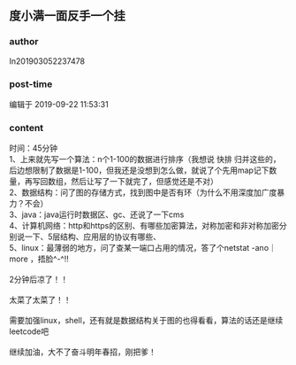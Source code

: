 ## 度小满一面反手一个挂
### author 
In201903052237478
### post-time 

编辑于  2019-09-22 11:53:31
### content 
<div class="post-topic-des nc-post-content">
 <div>
  时间：45分钟
 </div>
 <div>
  1、上来就先写一个算法：n个1-100的数据进行排序（我想说 快排 归并这些的，后边想限制了数据是1-100，但我还是没想到怎么做，就说了个先用map记下数量，再写回数组，然后让写了一下就完了，但感觉还是不对）
 </div>
 <div>
  2、数据结构：问了图的存储方式，找到图中是否有环（为什么不用深度加广度暴力？不会）
 </div>
 <div>
  3、java：java运行时数据区、gc、还说了一下cms
 </div>
 <div>
  4、计算机网络：http和https的区别、有哪些加密算法，对称加密和非对称加密分别说一下、5层结构、应用层的协议有哪些、
 </div>
 <div>
  5、linux：最薄弱的地方，问了查某一端口占用的情况，答了个netstat -ano｜more ，捂脸^-^!!
 </div>
 <div>
  <br/>
 </div>
 <div>
  2分钟后凉了！！
 </div>
 <div>
  <br/>
 </div>
 <div>
  太菜了太菜了！！
 </div>
 <div>
  <br/>
 </div>
 <div>
  需要加强linux，shell，还有就是数据结构关于图的也得看看，算法的话还是继续leetcode吧
 </div>
 <div>
  <br/>
 </div>
 <div>
  继续加油，大不了奋斗明年春招，刚把爹！
 </div>
</div>
